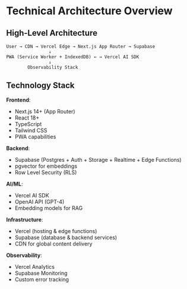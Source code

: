 # Technical Architecture Overview

## High-Level Architecture

```
User → CDN → Vercel Edge → Next.js App Router → Supabase
                ↓
PWA (Service Worker + IndexedDB) ← → Vercel AI SDK
                ↓
        Observability Stack
```

## Technology Stack

**Frontend**:

- Next.js 14+ (App Router)
- React 18+
- TypeScript
- Tailwind CSS
- PWA capabilities

**Backend**:

- Supabase (Postgres + Auth + Storage + Realtime + Edge Functions)
- pgvector for embeddings
- Row Level Security (RLS)

**AI/ML**:

- Vercel AI SDK
- OpenAI API (GPT-4)
- Embedding models for RAG

**Infrastructure**:

- Vercel (hosting & edge functions)
- Supabase (database & backend services)
- CDN for global content delivery

**Observability**:

- Vercel Analytics
- Supabase Monitoring
- Custom error tracking
